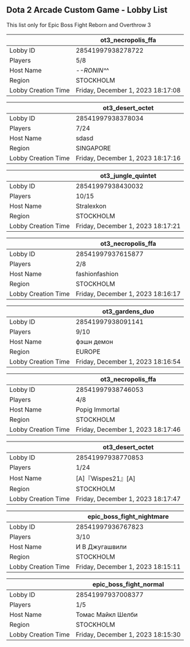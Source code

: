 ## Dota 2 Arcade Custom Game - Lobby List

This list only for Epic Boss Fight Reborn and Overthrow 3

|  | ot3_necropolis_ffa |
| ------ | ------ |
| Lobby ID | 28541997938278722 |
| Players | 5/8 |
| Host Name | -_-RONIN^_^ |
| Region | STOCKHOLM |
| Lobby Creation Time | Friday, December 1, 2023 18:17:08 |


|  | ot3_desert_octet |
| ------ | ------ |
| Lobby ID | 28541997938378034 |
| Players | 7/24 |
| Host Name | sdasd |
| Region | SINGAPORE |
| Lobby Creation Time | Friday, December 1, 2023 18:17:16 |


|  | ot3_jungle_quintet |
| ------ | ------ |
| Lobby ID | 28541997938430032 |
| Players | 10/15 |
| Host Name | Stralexkon |
| Region | STOCKHOLM |
| Lobby Creation Time | Friday, December 1, 2023 18:17:21 |


|  | ot3_necropolis_ffa |
| ------ | ------ |
| Lobby ID | 28541997937615877 |
| Players | 2/8 |
| Host Name | fashionfashion |
| Region | STOCKHOLM |
| Lobby Creation Time | Friday, December 1, 2023 18:16:17 |


|  | ot3_gardens_duo |
| ------ | ------ |
| Lobby ID | 28541997938091141 |
| Players | 9/10 |
| Host Name | фэшн демон |
| Region | EUROPE |
| Lobby Creation Time | Friday, December 1, 2023 18:16:54 |


|  | ot3_necropolis_ffa |
| ------ | ------ |
| Lobby ID | 28541997938746053 |
| Players | 4/8 |
| Host Name | Popig Immortal |
| Region | STOCKHOLM |
| Lobby Creation Time | Friday, December 1, 2023 18:17:46 |


|  | ot3_desert_octet |
| ------ | ------ |
| Lobby ID | 28541997938770853 |
| Players | 1/24 |
| Host Name | [A]『Wispes21』[A] |
| Region | STOCKHOLM |
| Lobby Creation Time | Friday, December 1, 2023 18:17:47 |


|  | epic_boss_fight_nightmare |
| ------ | ------ |
| Lobby ID | 28541997936767823 |
| Players | 3/10 |
| Host Name | И В Джугашвили |
| Region | STOCKHOLM |
| Lobby Creation Time | Friday, December 1, 2023 18:15:11 |


|  | epic_boss_fight_normal |
| ------ | ------ |
| Lobby ID | 28541997937008377 |
| Players | 1/5 |
| Host Name | Томас Майкл Шелби |
| Region | STOCKHOLM |
| Lobby Creation Time | Friday, December 1, 2023 18:15:30 |


